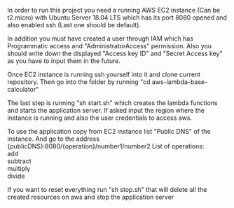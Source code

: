 In order to run this project you need a running AWS EC2 instance (Can be t2.micro) with Ubuntu Server 18.04 LTS
which has its port 8080 opened and also enabled ssh (Last one should be default).

In addition you must have created a user through IAM which has Programmatic access and 
"AdministratorAccess" permission.
Also you should write down the displayed "Access key ID" and "Secret Access key" as you
have to input them in the future.

Once EC2 instance is running ssh yourself into it and clone current repository.
Then go into the folder by running "cd aws-lambda-base-calculator"

The last step is running "sh start.sh" which creates the lambda functions and starts the application
server. If asked input the region where the instance is running and also the user credentials to access
aws.

To use the application copy from EC2 instance list "Public DNS" of the instance. 
And go to the address 
{publicDNS}:8080/{operation}/number1/number2
List of operations:<br />
add<br />
subtract<br />
multiply<br />
divide

If you want to reset everything run "sh stop.sh" that will delete all the created resources 
on aws and stop the application server
